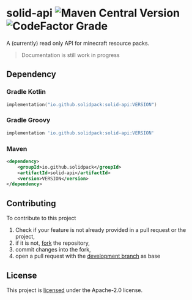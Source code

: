 # solid-api ![Maven Central Version](https://img.shields.io/maven-central/v/io.github.solidpack/solid-api?style=flat) ![CodeFactor Grade](https://img.shields.io/codefactor/grade/github/solidpack/solid-api)
A (currently) read only API for minecraft resource packs.

> Documentation is still work in progress

## Dependency

### Gradle Kotlin
```kt
implementation("io.github.solidpack:solid-api:VERSION")
```
### Gradle Groovy
```groovy
implementation 'io.github.solidpack:solid-api:VERSION'
```

### Maven
```xml
<dependency>
    <groupId>io.github.solidpack</groupId>
    <artifactId>solid-api</artifactId>
    <version>VERSION</version>
</dependency>
```

## Contributing
To contribute to this project
1. Check if your feature is not already provided in a pull request or the project,
2. if it is not, [fork](https://github.com/solidpack/solid-api/fork) the repository,
3. commit changes into the fork,
4. open a pull request with the [development branch](https://github.com/solidpack/solid-api/tree/development) as base

## License
This project is [licensed](LICENSE) under the Apache-2.0 license.
